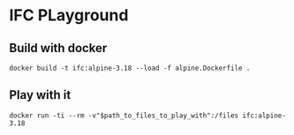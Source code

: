 # IFC PLayground

## Build with docker

```
docker build -t ifc:alpine-3.18 --load -f alpine.Dockerfile .
```

## Play with it

```
docker run -ti --rm -v"$path_to_files_to_play_with":/files ifc:alpine-3.18
```
